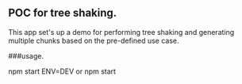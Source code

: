 ## POC for tree shaking.

This app set's up a demo for performing tree shaking and generating multiple chunks based on the pre-defined use case.

###usage.

npm start ENV=DEV or npm start

